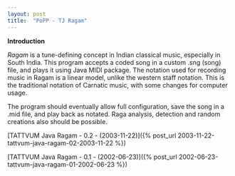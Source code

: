 ```yaml
---
layout: post
title:  "PoPP - TJ Ragam"
---
```


**Introduction**

*Ragam* is a tune-defining concept in Indian classical music, especially in South India. This program accepts a coded song in a custom .sng (song) file, and plays it using Java MIDI package. The notation used for recording music in Ragam is a linear model, unlike the western staff notation. This is the traditional notation of Carnatic music, with some changes for computer usage.

The program should eventually allow full configuration, save the song in a .mid file, and play back as notated. Raga analysis, detection and random creations also should be possible.

[TATTVUM Java Ragam - 0.2 - (2003-11-22)]({% post_url 2003-11-22-tattvum-java-ragam-02-2003-11-22 %})

[TATTVUM Java Ragam - 0.1 - (2002-06-23)]({% post_url 2002-06-23-tattvum-java-ragam-01-2002-06-23 %})

